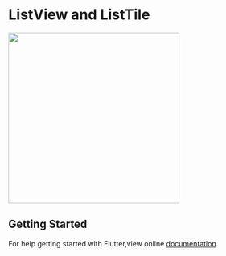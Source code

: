 # ListView and ListTile

<img src = "https://user-images.githubusercontent.com/40803579/55379485-0c597280-553f-11e9-8033-abefe2029e99.gif" width = "340">

## Getting Started
For help getting started with Flutter,view online [documentation](https://flutter.dev).
